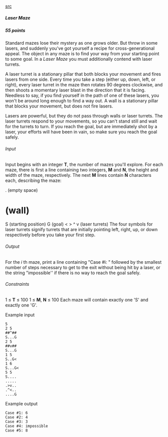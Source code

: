[src](https://www.facebook.com/hackercup/problems.php?pid=1523599254559737&round=742632349177460)

##### Laser Maze

##### 55 points

Standard mazes lose their mystery as one grows older. But throw in some lasers, and suddenly you've got yourself a recipe for cross-generational appeal. The object in any maze is to find your way from your starting point to some goal. In a _Laser Maze_ you must additionally contend with laser turrets.

A laser turret is a stationary pillar that both blocks your movement and fires lasers from one side. Every time you take a step (either up, down, left, or right), every laser turret in the maze then rotates 90 degrees clockwise, and then shoots a momentary laser blast in the direction that it is facing. Needless to say, if you find yourself in the path of one of these lasers, you won't be around long enough to find a way out. A wall is a stationary pillar that blocks your movement, but does not fire lasers.

Lasers are powerful, but they do not pass through walls or laser turrets. The laser turrets respond to your movements, so you can't stand still and wait for the turrets to turn. If you reach the goal, but are immediately shot by a laser, your efforts will have been in vain, so make sure you reach the goal safely.

###### Input

Input begins with an integer **T**, the number of mazes you'll explore. For each maze, there is first a line containing two integers, **M** and **N**, the height and width of the maze, respectively. The next **M** lines contain **N** characters each, describing the maze:

. (empty space) 
# (wall) 
S (starting position) 
G (goal) 
< > ^ v (laser turrets) 
The four symbols for laser turrets signify turrets that are initially pointing left, right, up, or down respectively before you take your first step.

###### Output

For the _i_ th maze, print a line containing "Case #i: " followed by the smallest number of steps necessary to get to the exit without being hit by a laser, or the string "impossible'' if there is no way to reach the goal safely.

###### Constraints

1 ≤ **T** ≤ 100 
1 ≤ **M**, **N** ≤ 100 
Each maze will contain exactly one 'S' and exactly one 'G'.

Example input

```
5
2 5
##^##
S...G
2 5
##v##
S...G
1 5
S..G<
1 6
S...G<
5 5
S....
.....
.>v..
.^<..
....G
```

Example output

```
Case #1: 6
Case #2: 4
Case #3: 3
Case #4: impossible
Case #5: 8
```
